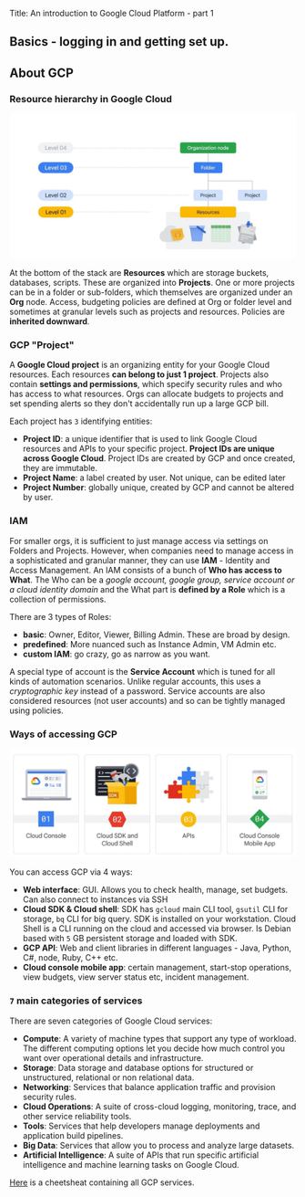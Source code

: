 Title: An introduction to Google Cloud Platform - part 1

## Basics - logging in and getting set up.


## About GCP

### Resource hierarchy in Google Cloud
![](/images/gcp-resource-hierarchy.jpg)

At the bottom of the stack are **Resources** which are storage buckets, databases, scripts. These are organized into **Projects**. One or more projects can be in a folder or sub-folders, which themselves are organized under an **Org** node. Access, budgeting policies are defined at Org or folder level and sometimes at granular levels such as projects and resources. Policies are **inherited downward**.

### GCP "Project"
A **Google Cloud project** is an organizing entity for your Google Cloud resources. Each resources **can belong to just 1 project**. Projects also contain **settings and permissions**, which specify security rules and who has access to what resources. Orgs can allocate budgets to projects and set spending alerts so they don't accidentally run up a large GCP bill.

Each project has `3` identifying entities: 

 - **Project ID**: a unique identifier that is used to link Google Cloud resources and APIs to your specific project. **Project IDs are unique across Google Cloud**. Project IDs are created by GCP and once created, they are immutable.
 - **Project Name**: a label created by user. Not unique, can be edited later
 - **Project Number**: globally unique, created by GCP and cannot be altered by user.

### IAM
For smaller orgs, it is sufficient to just manage access via settings on Folders and Projects. However, when companies need to manage access in a sophisticated and granular manner, they can use **IAM** - Identity and Access Management. An IAM consists of a bunch of **Who has access to What**. The Who can be a *google account, google group, service account or a cloud identity domain* and the What part is **defined by a Role** which is a collection of permissions.

There are 3 types of Roles:

 - **basic**: Owner, Editor, Viewer, Billing Admin. These are broad by design.
 - **predefined**: More nuanced such as Instance Admin, VM Admin etc.
 - **custom IAM**: go crazy, go as narrow as you want.

A special type of account is the **Service Account** which is tuned for all kinds of automation scenarios. Unlike regular accounts, this uses a *cryptographic key* instead of a password. Service accounts are also considered resources (not user accounts) and so can be tightly managed using policies.

### Ways of accessing GCP
![](/images/gcp-access-ways.jpg)

You can access GCP via 4 ways:

 - **Web interface**: GUI. Allows you to check health, manage, set budgets. Can also connect to instances via SSH
 - **Cloud SDK & Cloud shell**: SDK has `gcloud` main CLI tool, `gsutil` CLI for storage, `bq` CLI for big query. SDK is installed on your workstation. Cloud Shell is a CLI running on the cloud and accessed via browser. Is Debian based with `5` GB persistent storage and loaded with SDK.
 - **GCP API**: Web and client libraries in different languages - Java, Python, C#, node, Ruby, C++ etc.
 - **Cloud console mobile app**: certain management, start-stop operations, view budgets, view server status etc, incident management. 

### `7` main categories of services
There are seven categories of Google Cloud services:

- **Compute**: A variety of machine types that support any type of workload. The different computing options let you decide how much control you want over operational details and infrastructure.
- **Storage**: Data storage and database options for structured or unstructured, relational or non relational data.
- **Networking**: Services that balance application traffic and provision security rules.
- **Cloud Operations**: A suite of cross-cloud logging, monitoring, trace, and other service reliability tools.
- **Tools**: Services that help developers manage deployments and application build pipelines.
- **Big Data**: Services that allow you to process and analyze large datasets.
- **Artificial Intelligence**: A suite of APIs that run specific artificial intelligence and machine learning tasks on Google Cloud.

[Here](https://googlecloudcheatsheet.withgoogle.com) is a cheetsheat containing all GCP services.
